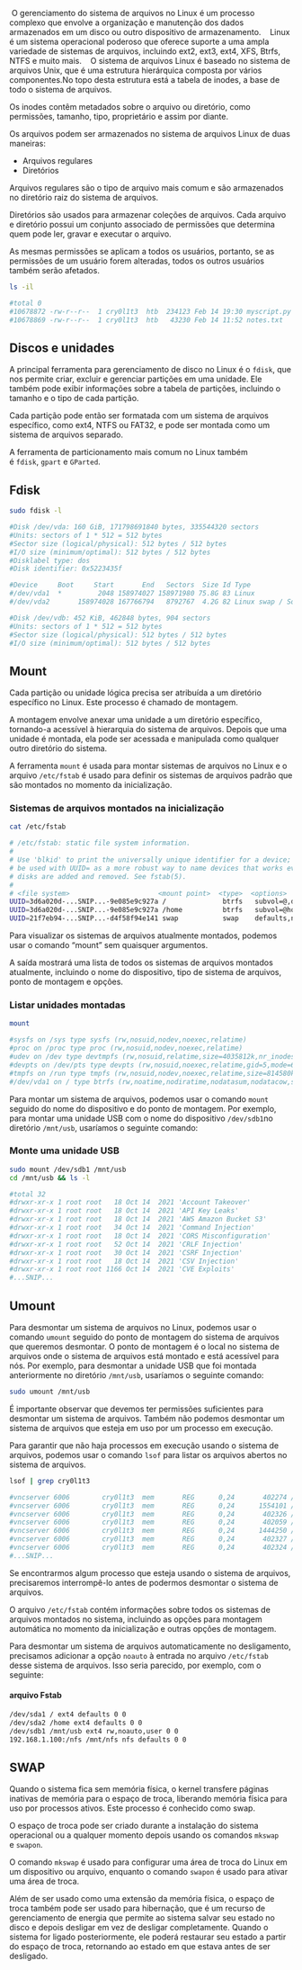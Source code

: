  O gerenciamento do sistema de arquivos no Linux é um processo complexo que envolve a organização e manutenção dos dados armazenados em um disco ou outro dispositivo de armazenamento.
 
 Linux é um sistema operacional poderoso que oferece suporte a uma ampla variedade de sistemas de arquivos, incluindo ext2, ext3, ext4, XFS, Btrfs, NTFS e muito mais.
 
 O sistema de arquivos Linux é baseado no sistema de arquivos Unix, que é uma estrutura hierárquica composta por vários componentes.No topo desta estrutura está a tabela de inodes, a base de todo o sistema de arquivos.

Os inodes contêm metadados sobre o arquivo ou diretório, como permissões, tamanho, tipo, proprietário e assim por diante.

Os arquivos podem ser armazenados no sistema de arquivos Linux de duas maneiras:

- Arquivos regulares
- Diretórios

Arquivos regulares são o tipo de arquivo mais comum e são armazenados no diretório raiz do sistema de arquivos.

Diretórios são usados ​​para armazenar coleções de arquivos.
Cada arquivo e diretório possui um conjunto associado de permissões que determina quem pode ler, gravar e executar o arquivo.

As mesmas permissões se aplicam a todos os usuários, portanto, se as permissões de um usuário forem alteradas, todos os outros usuários também serão afetados.

```bash
ls -il

#total 0
#10678872 -rw-r--r--  1 cry0l1t3  htb  234123 Feb 14 19:30 myscript.py
#10678869 -rw-r--r--  1 cry0l1t3  htb   43230 Feb 14 11:52 notes.txt
```

## Discos e unidades

A principal ferramenta para gerenciamento de disco no Linux é o `fdisk`, que nos permite criar, excluir e gerenciar partições em uma unidade. Ele também pode exibir informações sobre a tabela de partições, incluindo o tamanho e o tipo de cada partição.

Cada partição pode então ser formatada com um sistema de arquivos específico, como ext4, NTFS ou FAT32, e pode ser montada como um sistema de arquivos separado.

A ferramenta de particionamento mais comum no Linux também é `fdisk`, `gpart` e `GParted`.

## Fdisk

```bash
sudo fdisk -l

#Disk /dev/vda: 160 GiB, 171798691840 bytes, 335544320 sectors
#Units: sectors of 1 * 512 = 512 bytes
#Sector size (logical/physical): 512 bytes / 512 bytes
#I/O size (minimum/optimal): 512 bytes / 512 bytes
#Disklabel type: dos
#Disk identifier: 0x5223435f

#Device     Boot     Start       End   Sectors  Size Id Type
#/dev/vda1  *         2048 158974027 158971980 75.8G 83 Linux
#/dev/vda2       158974028 167766794   8792767  4.2G 82 Linux swap / Solaris

#Disk /dev/vdb: 452 KiB, 462848 bytes, 904 sectors
#Units: sectors of 1 * 512 = 512 bytes
#Sector size (logical/physical): 512 bytes / 512 bytes
#I/O size (minimum/optimal): 512 bytes / 512 bytes
```

## Mount

Cada partição ou unidade lógica precisa ser atribuída a um diretório específico no Linux. Este processo é chamado de montagem.

A montagem envolve anexar uma unidade a um diretório específico, tornando-a acessível à hierarquia do sistema de arquivos. Depois que uma unidade é montada, ela pode ser acessada e manipulada como qualquer outro diretório do sistema.

A ferramenta `mount` é usada para montar sistemas de arquivos no Linux e o arquivo `/etc/fstab` é usado para definir os sistemas de arquivos padrão que são montados no momento da inicialização.

### Sistemas de arquivos montados na inicialização

```bash
cat /etc/fstab

# /etc/fstab: static file system information.
#
# Use 'blkid' to print the universally unique identifier for a device; this may
# be used with UUID= as a more robust way to name devices that works even if
# disks are added and removed. See fstab(5).
#
# <file system>                      <mount point>  <type>  <options>  <dump>  <pass>
UUID=3d6a020d-...SNIP...-9e085e9c927a /              btrfs   subvol=@,defaults,noatime,nodiratime,nodatacow,space_cache,autodefrag 0 1
UUID=3d6a020d-...SNIP...-9e085e9c927a /home          btrfs   subvol=@home,defaults,noatime,nodiratime,nodatacow,space_cache,autodefrag 0 2
UUID=21f7eb94-...SNIP...-d4f58f94e141 swap           swap    defaults,noatime 0 0
```

Para visualizar os sistemas de arquivos atualmente montados, podemos usar o comando “mount” sem quaisquer argumentos.

A saída mostrará uma lista de todos os sistemas de arquivos montados atualmente, incluindo o nome do dispositivo, tipo de sistema de arquivos, ponto de montagem e opções.

### Listar unidades montadas

```bash
mount

#sysfs on /sys type sysfs (rw,nosuid,nodev,noexec,relatime)
#proc on /proc type proc (rw,nosuid,nodev,noexec,relatime)
#udev on /dev type devtmpfs (rw,nosuid,relatime,size=4035812k,nr_inodes=1008953,mode=755,inode64)
#devpts on /dev/pts type devpts (rw,nosuid,noexec,relatime,gid=5,mode=620,ptmxmode=000)
#tmpfs on /run type tmpfs (rw,nosuid,nodev,noexec,relatime,size=814580k,mode=755,inode64)
#/dev/vda1 on / type btrfs (rw,noatime,nodiratime,nodatasum,nodatacow,space_cache,autodefrag,subvolid=257,subvol=/@)
```

Para montar um sistema de arquivos, podemos usar o comando `mount` seguido do nome do dispositivo e do ponto de montagem. 
Por exemplo, para montar uma unidade USB com o nome do dispositivo `/dev/sdb1`no diretório `/mnt/usb`, usaríamos o seguinte comando:

### Monte uma unidade USB

```bash
sudo mount /dev/sdb1 /mnt/usb
cd /mnt/usb && ls -l

#total 32
#drwxr-xr-x 1 root root   18 Oct 14  2021 'Account Takeover'
#drwxr-xr-x 1 root root   18 Oct 14  2021 'API Key Leaks'
#drwxr-xr-x 1 root root   18 Oct 14  2021 'AWS Amazon Bucket S3'
#drwxr-xr-x 1 root root   34 Oct 14  2021 'Command Injection'
#drwxr-xr-x 1 root root   18 Oct 14  2021 'CORS Misconfiguration'
#drwxr-xr-x 1 root root   52 Oct 14  2021 'CRLF Injection'
#drwxr-xr-x 1 root root   30 Oct 14  2021 'CSRF Injection'
#drwxr-xr-x 1 root root   18 Oct 14  2021 'CSV Injection'
#drwxr-xr-x 1 root root 1166 Oct 14  2021 'CVE Exploits'
#...SNIP...
```

## Umount

Para desmontar um sistema de arquivos no Linux, podemos usar o comando `umount` seguido do ponto de montagem do sistema de arquivos que queremos desmontar. O ponto de montagem é o local no sistema de arquivos onde o sistema de arquivos está montado e está acessível para nós. Por exemplo, para desmontar a unidade USB que foi montada anteriormente no diretório `/mnt/usb`, usaríamos o seguinte comando:

```bash
sudo umount /mnt/usb
```

É importante observar que devemos ter permissões suficientes para desmontar um sistema de arquivos. Também não podemos desmontar um sistema de arquivos que esteja em uso por um processo em execução.

Para garantir que não haja processos em execução usando o sistema de arquivos, podemos usar o comando `lsof` para listar os arquivos abertos no sistema de arquivos.

```bash
lsof | grep cry0l1t3

#vncserver 6006        cry0l1t3  mem       REG      0,24       402274 /usr/bin/perl (path dev=0,26)
#vncserver 6006        cry0l1t3  mem       REG      0,24      1554101 /usr/lib/locale/aa_DJ.utf8/LC_COLLATE (path dev=0,26)
#vncserver 6006        cry0l1t3  mem       REG      0,24       402326 /usr/lib/x86_64-linux-gnu/perl-base/auto/POSIX/POSIX.so (path dev=0,26)
#vncserver 6006        cry0l1t3  mem       REG      0,24       402059 /usr/lib/x86_64-linux-gnu/perl/5.32.1/auto/Time/HiRes/HiRes.so (path dev=0,26)
#vncserver 6006        cry0l1t3  mem       REG      0,24      1444250 /usr/lib/x86_64-linux-gnu/libnss_files-2.31.so (path dev=0,26)
#vncserver 6006        cry0l1t3  mem       REG      0,24       402327 /usr/lib/x86_64-linux-gnu/perl-base/auto/Socket/Socket.so (path dev=0,26)
#vncserver 6006        cry0l1t3  mem       REG      0,24       402324 /usr/lib/x86_64-linux-gnu/perl-base/auto/IO/IO.so (path dev=0,26)
#...SNIP...
```

Se encontrarmos algum processo que esteja usando o sistema de arquivos, precisaremos interrompê-lo antes de podermos desmontar o sistema de arquivos.

O arquivo `/etc/fstab` contém informações sobre todos os sistemas de arquivos montados no sistema, incluindo as opções para montagem automática no momento da inicialização e outras opções de montagem.

Para desmontar um sistema de arquivos automaticamente no desligamento, precisamos adicionar a opção `noauto` à entrada no arquivo `/etc/fstab` desse sistema de arquivos. Isso seria parecido, por exemplo, com o seguinte:

#### arquivo Fstab

```txt
/dev/sda1 / ext4 defaults 0 0
/dev/sda2 /home ext4 defaults 0 0
/dev/sdb1 /mnt/usb ext4 rw,noauto,user 0 0
192.168.1.100:/nfs /mnt/nfs nfs defaults 0 0
```

## SWAP

Quando o sistema fica sem memória física, o kernel transfere páginas inativas de memória para o espaço de troca, liberando memória física para uso por processos ativos. Este processo é conhecido como swap.

O espaço de troca pode ser criado durante a instalação do sistema operacional ou a qualquer momento depois usando os comandos `mkswap` e `swapon`.

O comando `mkswap` é usado para configurar uma área de troca do Linux em um dispositivo ou arquivo, enquanto o comando `swapon` é usado para ativar uma área de troca.

Além de ser usado como uma extensão da memória física, o espaço de troca também pode ser usado para hibernação, que é um recurso de gerenciamento de energia que permite ao sistema salvar seu estado no disco e depois desligar em vez de desligar completamente. Quando o sistema for ligado posteriormente, ele poderá restaurar seu estado a partir do espaço de troca, retornando ao estado em que estava antes de ser desligado.

